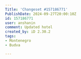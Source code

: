 ```yaml
---
Title: 'Changeset #157186771'
PublishDate: 2024-09-27T20:00:10Z
id: 157186771
user: anshanin
comment: Updated hotel
created_by: iD 2.30.2
tags:
- Montenegro
- Budva

---
```

